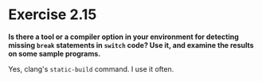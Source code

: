 # Exercise 2.15
__Is there a tool or a compiler option in your environment for detecting missing
`break` statements in `switch` code? Use it, and examine the results on some
sample programs.__

Yes, clang's `static-build` command. I use it often.
